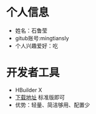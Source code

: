 # 个人信息
* 姓名：石鲁莹
* gitub账号:mingtiansly
* 个人兴趣爱好：吃

# 开发者工具
* HBuilder X
* [下载地址](http://www.dcloud.io/hbuilderx.html)	标准版即可
* 优势：轻量、简洁够用、配置少
